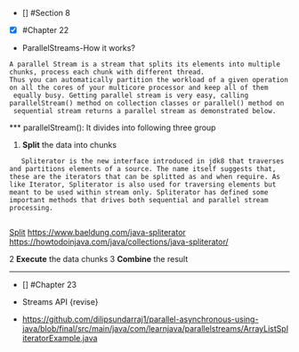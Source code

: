 - [] #Section 8
- [x] #Chapter 22
* ParallelStreams-How it works?
``` 
A parallel Stream is a stream that splits its elements into multiple chunks, process each chunk with different thread. 
Thus you can automatically partition the workload of a given operation on all the cores of your multicore processor and keep all of them
 equally busy. Getting parallel stream is very easy, calling parallelStream() method on collection classes or parallel() method on 
 sequential stream returns a parallel stream as demonstrated below.
 ```
***  parallelStream(): It divides into following three group 
  1. **Split** the data into chunks
```
   Spliterator is the new interface introduced in jdk8 that traverses and partitions elements of a source. The name itself suggests that,
these are the iterators that can be splitted as and when require. As like Iterator, Spliterator is also used for traversing elements but 
meant to be used within stream only. Spliterator has defined some important methods that drives both sequential and parallel stream processing.
    
```

[Split](https://java-8-tips.readthedocs.io/en/stable/parallelization.html)
https://www.baeldung.com/java-spliterator
https://howtodoinjava.com/java/collections/java-spliterator/


  2 **Execute** the data chunks
  3 **Combine** the result


  
--------


- [] #Chapter 23
* Streams API
  {revise}
    
- https://github.com/dilipsundarraj1/parallel-asynchronous-using-java/blob/final/src/main/java/com/learnjava/parallelstreams/ArrayListSpliteratorExample.java
  